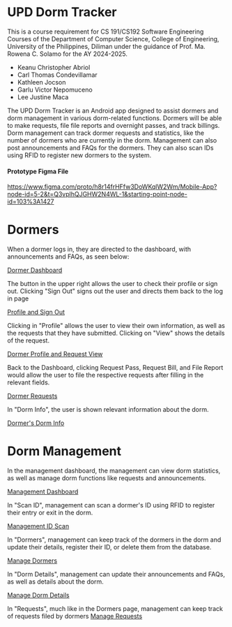 # UPD Dorm Tracker

This is a course requirement for CS 191/CS192 Software Engineering Courses of the Department of Computer Science, College of Engineering, University of the Philippines, Diliman under the guidance of Prof. Ma. Rowena C. Solamo for the AY 2024-2025.

- Keanu Christopher Abriol
- Carl Thomas Condevillamar
- Kathleen Jocson
- Garlu Victor Nepomuceno
- Lee Justine Maca

The UPD Dorm Tracker is an Android app designed to assist dormers and dorm management in various dorm-related functions. Dormers will be able to make requests, file file reports and overnight passes, and track billings. Dorm management can track dormer requests and statistics, like the number of dormers who are currently in the dorm. Management can also post announcements and FAQs for the dormers. They can also scan IDs using RFID to register new dormers to the system.

#### Prototype Figma File

https://www.figma.com/proto/h8r14frHFfw3DoWKqlW2Wm/Mobile-App?node-id=5-2&t=Q3vplhQJGHW2N4WL-1&starting-point-node-id=103%3A1427

# Dormers

When a dormer logs in, they are directed to the dashboard, with announcements and FAQs, as seen below:

[Dormer Dashboard](images/dormer_dashboard.jpeg)

The button in the upper right allows the user to check their profile or sign out. Clicking "Sign Out" signs out the user and directs them back to the log in page

[Profile and Sign Out](images/dormer_profile_signout.jpeg)

Clicking in "Profile" allows the user to view their own information, as well as the requests that they have submitted. Clicking on "View" shows the details of the request.

[Dormer Profile and Request View](images/dormer_profile_request.jpeg)

Back to the Dashboard, clicking Request Pass, Request Bill, and File Report would allow the user to file the respective requests after filling in the relevant fields.

[Dormer Requests](images/dormer_requests.jpeg)

In "Dorm Info", the user is shown relevant information about the dorm.

[Dormer's Dorm Info](images/dormer_dorm_info.jpeg)

# Dorm Management

In the management dashboard, the management can view dorm statistics, as well as manage dorm functions like requests and announcements.

[Management Dashboard](images/management_dashboard.jpeg)

In "Scan ID", management can scan a dormer's ID using RFID to register their entry or exit in the dorm.

[Management ID Scan](images/management_id_scan.jpeg)

In "Dormers", management can keep track of the dormers in the dorm and update their details, register their ID, or delete them from the database.

[Manage Dormers](images/manage_dormer.jpeg)

In "Dorm Details", management can update their announcements and FAQs, as well as details about the dorm.

[Manage Dorm Details](images/manage_dorm_details.jpeg)

In "Requests", much like in the Dormers page, management can keep track of requests filed by dormers
[Manage Requests](images/manage_requests.jpeg)

